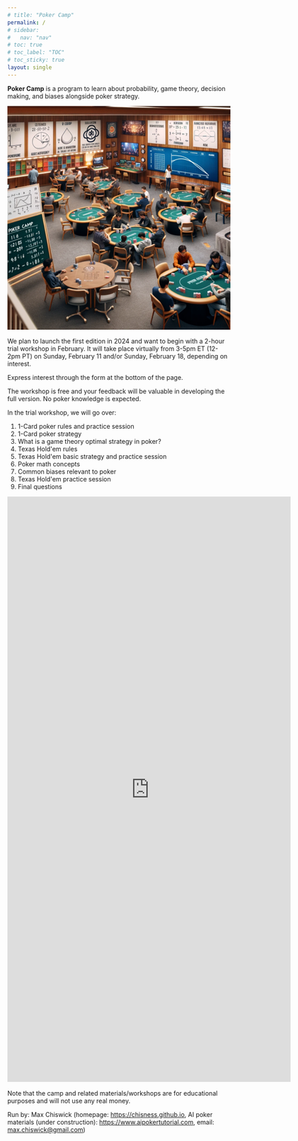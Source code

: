```yaml
---
# title: "Poker Camp"
permalink: /
# sidebar:
#   nav: "nav"
# toc: true
# toc_label: "TOC"
# toc_sticky: true
layout: single
---
```

**Poker Camp** is a program to learn about probability, game theory, decision making, and biases alongside poker strategy. 

![Poker Camp](./assets/pc.png)

We plan to launch the first edition in 2024 and want to begin with a 2-hour trial workshop in February. It will take place virtually from 3-5pm ET (12-2pm PT) on Sunday, February 11 and/or Sunday, February 18, depending on interest. 

Express interest through the form at the bottom of the page. 

The workshop is free and your feedback will be valuable in developing the full version. No poker knowledge is expected.

In the trial workshop, we will go over: 
1. 1-Card poker rules and practice session
3. 1-Card poker strategy
4. What is a game theory optimal strategy in poker?
5. Texas Hold'em rules
6. Texas Hold'em basic strategy and practice session
7. Poker math concepts
8. Common biases relevant to poker
9. Texas Hold'em practice session
10. Final questions

<iframe src="https://docs.google.com/forms/d/e/1FAIpQLSeHNy67Atz4ytwhbW8AsUcONtZ3F8TqWvpqlognYIWm9rmnFg/viewform?embedded=true" width="640" height="1319" frameborder="0" marginheight="0" marginwidth="0">Loading…</iframe>

Note that the camp and related materials/workshops are for educational purposes and will not use any real money. 

Run by: Max Chiswick (homepage: https://chisness.github.io, AI poker materials (under construction): https://www.aipokertutorial.com, email: max.chiswick@gmail.com)
